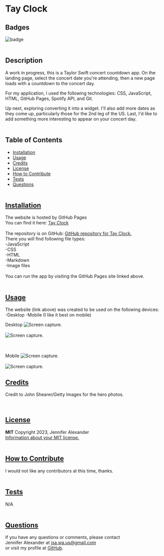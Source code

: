 # Tay Clock

  ## Badges
  ![badge](https://img.shields.io/badge/license-MIT-blue)
  <br><br>
  
  ## Description
  A work in progress, this is a Taylor Swift concert countdown app. On the landing page, select the concert date you're attending, then a new page loads with a countdown to the concert day. 
  <br>

  For my application, I used the following technologies: CSS, JavaScript, HTML, GitHub Pages, Spotify API, and Git.
  <br>
 
  Up next, exploring converting it into a widget. I'll also add more dates as they come up, particularly those for the 2nd leg of the US.
  Last, I'd like to add something more interesting to appear on your concert day. 
  <br><br>

## Table of Contents
  - [Installation](#installation)
  - [Usage](#usage)
  - [Credits](#credits)
  - [License](#license)
  - [How to Contribute](#how-to-contribute)
  - [Tests](#tests)
  - [Questions](#questions)
  <br><br>

  ## [Installation](#table-of-contents)
  The website is hosted by GitHub Pages <br>
  You can find it here: [Tay Clock](https://jsalexan.github.io/tay-clock/)
  <br><br>
  The repository is on GitHub: [GitHub repository for Tay Clock.](https://github.com/jsalexan/tay-clock) <br>
  There you will find following file types: <br>
  -JavaScript<br>
  -CSS<br>
  -HTML<br>
  -Markdown<br>
  -Image files<br>
  <br>
  You can run the app by visiting the GitHub Pages site linked above.   <br><br>

## [Usage](#table-of-contents)
  The website (link above) was created to be used on the following devices:<br> 
-Desktop
-Mobile (I like it best on mobile)

Desktop
   ![Screen capture.](https://user-images.githubusercontent.com/110498167/226205083-6cd5392f-1c1b-4b32-9ce3-2b7c4cda5ac4.png)
   <br><br>
 ![Screen capture.](https://res.cloudinary.com/dlxjksvbc/image/upload/v1696970555/Screenshot_483_kqdzdg.png)
 
  <br><br>
Mobile
  ![Screen capture.](https://res.cloudinary.com/dlxjksvbc/image/upload/v1696970522/Screenshot_484_xzmpy0.png)
   <br><br>
  ![Screen capture.](https://res.cloudinary.com/dlxjksvbc/image/upload/v1696970554/Screenshot_482_gehgpa.png)

  ## [Credits](#table-of-contents) 
  Credit to John Shearer/Getty Images for the hero photos.

  <br>
 
  ## [License](#table-of-contents)
  **MIT** Copyright 2023, Jennifer Alexander<br>
  [Information about your MIT license.](https://opensource.org/licenses/MIT)
  <br><br>
  

  ## [How to Contribute](#table-of-contents)
  I would not like any contributors at this time, thanks.
  <br><br>

  ## [Tests](#table-of-contents)
  N/A
  <br><br>

  ## [Questions](#table-of-contents)
  If you have any questions or comments, please contact <br>Jennifer Alexander at jsa.wa.us@gmail.com <br>or visit my profile at [GitHub](https://github.com/jsalexan/).
  
